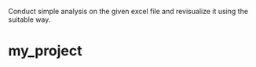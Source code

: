 Conduct simple analysis on the given excel file and revisualize it using the suitable way.


# my_project
